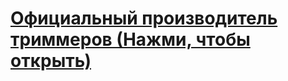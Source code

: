 <h1><a href="http://блоггердзеншоп.рф/page/f1c7bd095c709fde9a4cbe784d8daa8b402dba5b/"><strong>Официальный производитель триммеров 
(Нажми, чтобы открыть)</strong><a><h1/>
